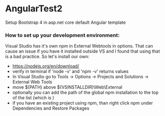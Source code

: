 # AngularTest2
Setup Bootstrap 4 in asp.net core default Angular template

<h3>How to set up your development environment:</h3>

Visual Studio has it's own npm in External Webtools in options. That can cause an issue if you have it installed outside VS and I found that using that is a bad practice. So let's install our own:

 - https://nodejs.org/en/download/
 - verify in terminal if 'node -v' and 'npm -v' returns values
 - In Visual Studio go to Tools -> Options -> Projects and Solutions -> External Web Tools
 - move $(PATH) above $(VSINSTALLDIR)\Web\External
 - optionally you can add the path of the global npm installation to the top of the list (which is )
 - if you have an existing project using npm, than right click npm under Dependencies and Restore Packages
 
